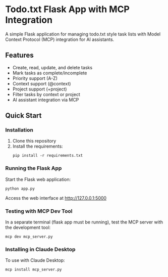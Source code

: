 # Todo.txt Flask App with MCP Integration

A simple Flask application for managing todo.txt style task lists with Model Context Protocol (MCP) integration for AI assistants.

## Features

- Create, read, update, and delete tasks
- Mark tasks as complete/incomplete
- Priority support (A-Z)
- Context support (@context)
- Project support (+project)
- Filter tasks by context or project
- AI assistant integration via MCP

## Quick Start

### Installation

1. Clone this repository
2. Install the requirements:
   ```
   pip install -r requirements.txt
   ```

### Running the Flask App

Start the Flask web application:
```
python app.py
```
Access the web interface at http://127.0.0.1:5000


### Testing with MCP Dev Tool

In a separate terminal (flask app must be running), test the MCP server with the development tool:
```
mcp dev mcp_server.py
```

### Installing in Claude Desktop

To use with Claude Desktop:
```
mcp install mcp_server.py
```
